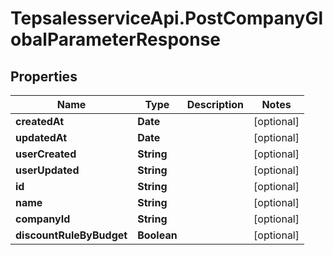 # TepsalesserviceApi.PostCompanyGlobalParameterResponse

## Properties
Name | Type | Description | Notes
------------ | ------------- | ------------- | -------------
**createdAt** | **Date** |  | [optional] 
**updatedAt** | **Date** |  | [optional] 
**userCreated** | **String** |  | [optional] 
**userUpdated** | **String** |  | [optional] 
**id** | **String** |  | [optional] 
**name** | **String** |  | [optional] 
**companyId** | **String** |  | [optional] 
**discountRuleByBudget** | **Boolean** |  | [optional] 
